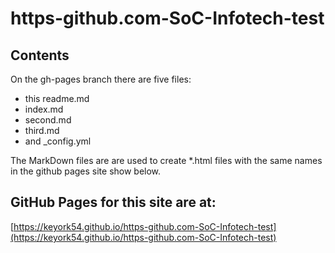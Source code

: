 # https-github.com-SoC-Infotech-test

## Contents

On the gh-pages branch there are five files:
- this readme.md
- index.md
- second.md
- third.md
- and _config.yml

The MarkDown files are are used to create *.html files with the same names in the github pages site show below.

## GitHub Pages for this site are at:

[https://keyork54.github.io/https-github.com-SoC-Infotech-test](https://keyork54.github.io/https-github.com-SoC-Infotech-test)

